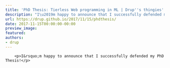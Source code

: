 ```yaml
---
title: 'PhD Thesis: Tierless Web programming in ML | Drup''s thingies'
description: "I\u2019m happy to announce that I successfully defended my PhD Thesis!"
url: https://drup.github.io/2017/11/15/phdthesis/
date: 2017-11-15T00:00:00-00:00
preview_image:
featured:
authors:
- drup
---
```



        
        
        
        <p>I&rsquo;m happy to announce that I successfully defended my PhD Thesis!</p>


        
        
